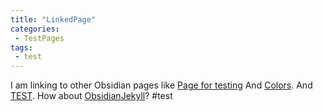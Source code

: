 ```yaml
---
title: "LinkedPage"
categories:
 - TestPages
tags:
 - test
---
```

I am linking to other Obsidian pages like [Page for testing](/obsidian/testpages/page-for-testing) And [Colors](/obsidian/colors). And [TEST](/obsidian/testpages/test).
How about [ObsidianJekyll](/obsidian/obsidian-jekyll/obsidianjekyll)?
#test
<!-- Modified 2024-03-24:18:22:02 -->
